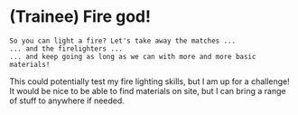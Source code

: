 # (Trainee) Fire god!

    So you can light a fire? Let's take away the matches ...
    ... and the firelighters ...
    ... and keep going as long as we can with more and more basic materials!

This could potentially test my fire lighting skills, but I am up for a challenge! It would be nice to be able to find materials on site, but I can bring a range of stuff to anywhere if needed.